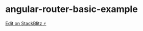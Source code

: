 # angular-router-basic-example

[Edit on StackBlitz ⚡️](https://stackblitz.com/edit/angular-router-basic-example)